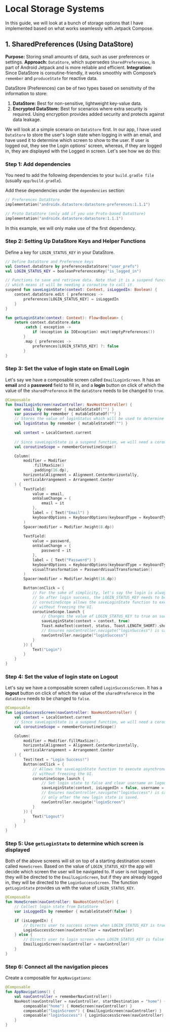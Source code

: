 # Local Storage Systems

In this guide, we will look at a bunch of storage options that I have implemented
based on what works seamlessly with Jetpack Compose.

## 1. SharedPreferences (Using DataStore)

**Purpose:** Storing small amounts of data, such as user preferences or settings.
**Approach:** `DataStore`, which supersedes `SharedPreferences`, is part of Android 
Jetpack and is more reliable and efficient.
**Integration:** Since DataStore is coroutine-friendly, it works smoothly with 
Compose’s `remember` and `produceState` for reactive data.

DataStore (Preferences) can be of two types based on sensitivity of the information
to store:
1. **DataStore:** Best for non-sensitive, lightweight key-value data.
2. **Encrypted DataStore:** Best for scenarios where extra security is required. Using encryption provides added security and protects against data leakage.

We will look at a simple scenario on `DataStore` first. In our app, I have used
`DataStore` to store the user's login state when logging in with an email, and 
have used it to determine which screen to show to the user. If user is logged 
out, they see the Login options' screen, whereas, if they are logged in, they 
are displayed with the Logged in screen. Let's see how we do this:

### Step 1: Add dependencies
You need to add the following dependencies to your `build.gradle file` (usually 
`app/build.gradle`).

Add these dependencies under the `dependencies` section:
```kotlin
// Preferences DataStore
implementation("androidx.datastore:datastore-preferences:1.1.1")

// Proto DataStore (only add if you use Proto-based DataStore)
implementation("androidx.datastore:datastore:1.1.1")
```

In this example, we will only make use of the first dependency.

### Step 2: Setting Up DataStore Keys and Helper Functions
Define a key for `LOGIN_STATUS_KEY` in your DataStore.
```kotlin
// Define DataStore and Preference keys
val Context.dataStore by preferencesDataStore("user_prefs")
val LOGIN_STATUS_KEY = booleanPreferencesKey("is_logged_in")

// Functions to save and retrieve data. Note that it is a suspend function, 
// which means it will be needing a coroutine to call it.
suspend fun saveLoginState(context: Context, isLoggedIn: Boolean) {
    context.dataStore.edit { preferences ->
        preferences[LOGIN_STATUS_KEY] = isLoggedIn
    }
}

fun getLoginState(context: Context): Flow<Boolean> {
    return context.dataStore.data
        .catch { exception ->
            if (exception is IOException) emit(emptyPreferences())
        }
        .map { preferences ->
            preferences[LOGIN_STATUS_KEY] ?: false
        }
}
```

### Step 3: Set the value of login state on Email Login

Let's say we have a composable screen called `EmailLoginScreen`. It has an **email**
and a **password** field to fill in, and a **login** button on click of which the
value of the `sharedPreference` in the `dataStore` needs to be changed to `true`.

```kotlin
@Composable
fun EmailLoginScreen(navController: NavHostController) {
    var email by remember { mutableStateOf("") }
    var password by remember { mutableStateOf("") }
    // Stores the value of loginStatus which will be used to determine the login status of the user
    val loginStatus by remember { mutableStateOf("") }

    val context = LocalContext.current
    
    // Since saveLoginState is a suspend function, we will need a coroutine to call it
    val coroutineScope = rememberCoroutineScope()

    Column(
        modifier = Modifier
            .fillMaxSize()
            .padding(16.dp),
        horizontalAlignment = Alignment.CenterHorizontally,
        verticalArrangement = Arrangement.Center
    ) {
        TextField(
            value = email,
            onValueChange = {
                email = it
            },
            label = { Text("Email") }
            keyboardOptions = KeyboardOptions(keyboardType = KeyboardType.Email)
        )
        Spacer(modifier = Modifier.height(8.dp))
        
        TextField(
            value = password,
            onValueChange = {
                password = it
            },
            label = { Text("Password") }
            keyboardOptions = KeyboardOptions(keyboardType = KeyboardType.Password),
            visualTransformation = PasswordVisualTransformation()
        )
        Spacer(modifier = Modifier.height(16.dp))

        Button(onClick = { 
            // For the sake of simplicity, let's say the login is always successful
            // So after login success, the LOGIN_STATUS_KEY needs to be changed to true.
            // coroutineScope allows the saveLoginState function to execute asynchronously 
            // without freezing the UI.
            coroutineScope.launch {
                // Changes the value of LOGIN_STATUS_KEY to true on successful login
                saveLoginState(context = context, true)
                Toast.makeText(context, status, Toast.LENGTH_SHORT).show()
                // Ensures navController.navigate("loginSuccess") is called only after the login state is saved.
                navController.navigate("loginSuccess")
            }
        }) {
            Text("Login")
        }
    }
}

```

### Step 4: Set the value of login state on Logout

Let's say we have a composable screen called `LoginSuccessScreen`. It has a 
**logout** button on click of which the value of the `sharedPreference` in the 
`dataStore` needs to be changed to `false`.

```kotlin
@Composable
fun LoginSuccessScreen(navController: NavHostController) {
    val context = LocalContext.current
    // Since saveLoginState is a suspend function, we will need a coroutine to call it
    val coroutineScope = rememberCoroutineScope()

    Column(
        modifier = Modifier.fillMaxSize(),
        horizontalAlignment = Alignment.CenterHorizontally,
        verticalArrangement = Arrangement.Center
    ) {
        Text(text = "Login Success!")
        Button(onClick = {
            // Allows the saveLoginState function to execute asynchronously 
            // without freezing the UI.
            coroutineScope.launch {
                // Set login state to false and clear username on logout
                saveLoginState(context, isLoggedIn = false, username = "")
                // Ensures navController.navigate("loginSuccess") is called 
                // only after the new login state is saved.
                navController.navigate("loginScreen")
            }
        }) {
            Text("Logout")
        }
    }
}
```

### Step 5: Use `getLoginState` to determine which screen is displayed

Both of the above screens will sit on top of a starting destination screen called 
`HomeScreen`. Based on the value of `LOGIN_STATUS_KEY` the app will decide which
screen the user will be navigated to. If user is not logged in, they will be
directed to the `EmailLoginScreen`, but if they are already logged in, they will
be directed to the `LoginSuccessScreen`. The function `getLoginState` provides us
with the value of `LOGIN_STATUS_KEY`.

```kotlin
@Composable
fun HomeScreen(navController: NavHostController) {
    // Collect login state from DataStore
    var isLoggedIn by remember { mutableStateOf(false) }

    if (isLoggedIn) {
        // Directs user to success screen when LOGIN_STATUS_KEY is true
        LoginSuccessScreen(navController = navController)
    } else {
        // Directs user to login screen when LOGIN_STATUS_KEY is false
        EmailLoginScreen(navController = navController)
    }
}
```

### Step 6: Connect all the navigation pieces

Create a composable for `AppNavigations`:

```kotlin
@Composable
fun AppNavigations() {
    val navController = rememberNavController()
    NavHost(navController = navController, startDestination = "home") {
        composable("home") { HomeScreen(navController) }
        composable("loginScreen") { EmailLoginScreen(navController) }
        composable("loginSuccess") { LoginSuccessScreen(navController) }
    }
}
```